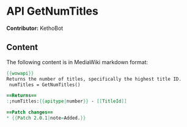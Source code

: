# API GetNumTitles

**Contributor:** KethoBot

## Content

The following content is in MediaWiki markdown format:

```mediawiki
{{wowapi}}
Returns the number of titles, specifically the highest title ID.
 numTitles = GetNumTitles()

==Returns==
:;numTitles:{{apitype|number}} - [[TitleId]]

==Patch changes==
* {{Patch 2.0.1|note=Added.}}
```